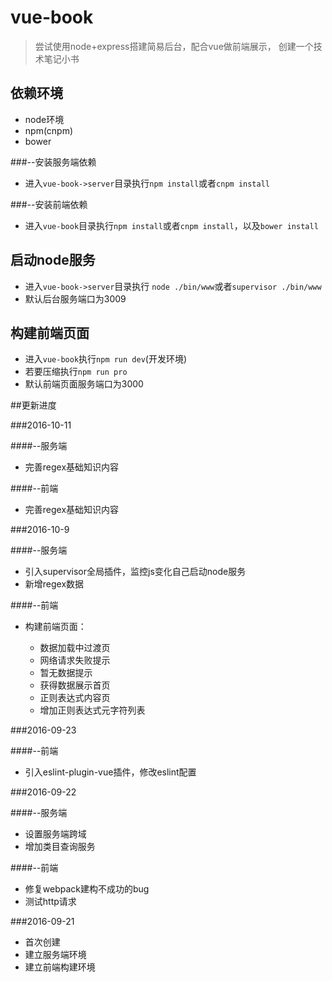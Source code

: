# vue-book

> 尝试使用node+express搭建简易后台，配合vue做前端展示，
创建一个技术笔记小书

## 依赖环境

* node环境
* npm(cnpm)
* bower

###--安装服务端依赖

* 进入`vue-book->server`目录执行`npm install`或者`cnpm install`

###--安装前端依赖

* 进入`vue-book`目录执行`npm install`或者`cnpm install`，以及`bower install`

## 启动node服务

* 进入`vue-book->server`目录执行
`node ./bin/www`或者`supervisor ./bin/www`
* 默认后台服务端口为3009

## 构建前端页面

* 进入`vue-book`执行`npm run dev`(开发环境) 
* 若要压缩执行`npm run pro`
* 默认前端页面服务端口为3000

##更新进度

###2016-10-11

####--服务端
* 完善regex基础知识内容

####--前端
* 完善regex基础知识内容

###2016-10-9

####--服务端
* 引入supervisor全局插件，监控js变化自己启动node服务
* 新增regex数据

####--前端
* 构建前端页面：

    * 数据加载中过渡页
    * 网络请求失败提示
    * 暂无数据提示
    * 获得数据展示首页
    * 正则表达式内容页
    * 增加正则表达式元字符列表


###2016-09-23

####--前端
* 引入eslint-plugin-vue插件，修改eslint配置

###2016-09-22

####--服务端
* 设置服务端跨域
* 增加类目查询服务

####--前端
* 修复webpack建构不成功的bug
* 测试http请求


###2016-09-21

* 首次创建
* 建立服务端环境
* 建立前端构建环境


